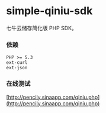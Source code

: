 simple-qiniu-sdk
================

七牛云储存简化版 PHP SDK。

### 依赖

    PHP >= 5.3
    ext-curl
    ext-json

### 在线测试

[http://pencily.sinaapp.com/qiniu.php](http://pencily.sinaapp.com/qiniu.php)
